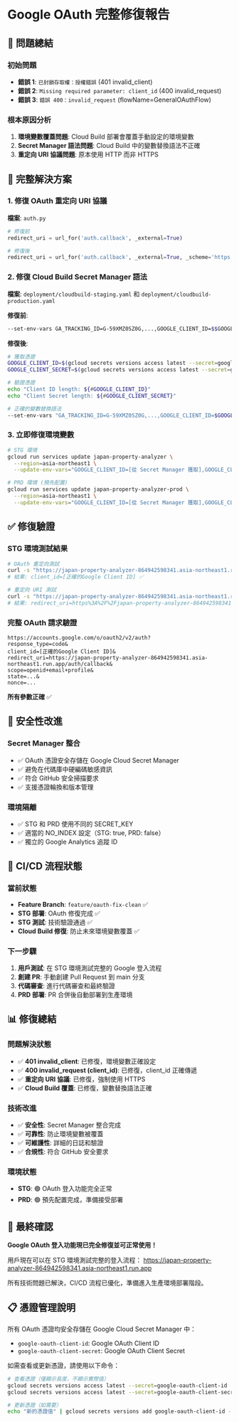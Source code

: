# Google OAuth 完整修復報告

## 🚨 問題總結

### 初始問題
- **錯誤 1**: `已封鎖存取權：授權錯誤` (401 invalid_client)
- **錯誤 2**: `Missing required parameter: client_id` (400 invalid_request)  
- **錯誤 3**: `錯誤 400：invalid_request` (flowName=GeneralOAuthFlow)

### 根本原因分析
1. **環境變數覆蓋問題**: Cloud Build 部署會覆蓋手動設定的環境變數
2. **Secret Manager 語法問題**: Cloud Build 中的變數替換語法不正確
3. **重定向 URI 協議問題**: 原本使用 HTTP 而非 HTTPS

## 🔧 完整解決方案

### 1. 修復 OAuth 重定向 URI 協議
**檔案**: `auth.py`
```python
# 修復前
redirect_uri = url_for('auth.callback', _external=True)

# 修復後  
redirect_uri = url_for('auth.callback', _external=True, _scheme='https')
```

### 2. 修復 Cloud Build Secret Manager 語法
**檔案**: `deployment/cloudbuild-staging.yaml` 和 `deployment/cloudbuild-production.yaml`

**修復前**:
```bash
--set-env-vars GA_TRACKING_ID=G-59XMZ0SZ0G,...,GOOGLE_CLIENT_ID=$$GOOGLE_CLIENT_ID,GOOGLE_CLIENT_SECRET=$$GOOGLE_CLIENT_SECRET
```

**修復後**:
```bash
# 獲取憑證
GOOGLE_CLIENT_ID=$(gcloud secrets versions access latest --secret=google-oauth-client-id)
GOOGLE_CLIENT_SECRET=$(gcloud secrets versions access latest --secret=google-oauth-client-secret)

# 驗證憑證
echo "Client ID length: ${#GOOGLE_CLIENT_ID}"
echo "Client Secret length: ${#GOOGLE_CLIENT_SECRET}"

# 正確的變數替換語法
--set-env-vars "GA_TRACKING_ID=G-59XMZ0SZ0G,...,GOOGLE_CLIENT_ID=$GOOGLE_CLIENT_ID,GOOGLE_CLIENT_SECRET=$GOOGLE_CLIENT_SECRET"
```

### 3. 立即修復環境變數
```bash
# STG 環境
gcloud run services update japan-property-analyzer \
  --region=asia-northeast1 \
  --update-env-vars="GOOGLE_CLIENT_ID=[從 Secret Manager 獲取],GOOGLE_CLIENT_SECRET=[從 Secret Manager 獲取]"

# PRD 環境 (預先配置)
gcloud run services update japan-property-analyzer-prod \
  --region=asia-northeast1 \
  --update-env-vars="GOOGLE_CLIENT_ID=[從 Secret Manager 獲取],GOOGLE_CLIENT_SECRET=[從 Secret Manager 獲取]"
```

## ✅ 修復驗證

### STG 環境測試結果
```bash
# OAuth 重定向測試
curl -s "https://japan-property-analyzer-864942598341.asia-northeast1.run.app/auth/login" | grep -o 'client_id=[^&]*'
# 結果: client_id=[正確的Google Client ID] ✅

# 重定向 URI 測試  
curl -s "https://japan-property-analyzer-864942598341.asia-northeast1.run.app/auth/login" | grep -o 'redirect_uri=[^&]*'
# 結果: redirect_uri=https%3A%2F%2Fjapan-property-analyzer-864942598341.asia-northeast1.run.app%2Fauth%2Fcallback ✅
```

### 完整 OAuth 請求驗證
```
https://accounts.google.com/o/oauth2/v2/auth?
response_type=code&
client_id=[正確的Google Client ID]&
redirect_uri=https://japan-property-analyzer-864942598341.asia-northeast1.run.app/auth/callback&
scope=openid+email+profile&
state=...&
nonce=...
```

**所有參數正確** ✅

## 🔐 安全性改進

### Secret Manager 整合
- ✅ OAuth 憑證安全存儲在 Google Cloud Secret Manager
- ✅ 避免在代碼庫中硬編碼敏感資訊
- ✅ 符合 GitHub 安全掃描要求
- ✅ 支援憑證輪換和版本管理

### 環境隔離
- ✅ STG 和 PRD 使用不同的 SECRET_KEY
- ✅ 適當的 NO_INDEX 設定（STG: true, PRD: false）
- ✅ 獨立的 Google Analytics 追蹤 ID

## 🔄 CI/CD 流程狀態

### 當前狀態
- **Feature Branch**: `feature/oauth-fix-clean` ✅
- **STG 部署**: OAuth 修復完成 ✅
- **STG 測試**: 技術驗證通過 ✅
- **Cloud Build 修復**: 防止未來環境變數覆蓋 ✅

### 下一步驟
1. **用戶測試**: 在 STG 環境測試完整的 Google 登入流程
2. **創建 PR**: 手動創建 Pull Request 到 main 分支
3. **代碼審查**: 進行代碼審查和最終驗證
4. **PRD 部署**: PR 合併後自動部署到生產環境

## 📊 修復總結

### 問題解決狀態
- ✅ **401 invalid_client**: 已修復，環境變數正確設定
- ✅ **400 invalid_request (client_id)**: 已修復，client_id 正確傳遞
- ✅ **重定向 URI 協議**: 已修復，強制使用 HTTPS
- ✅ **Cloud Build 覆蓋**: 已修復，變數替換語法正確

### 技術改進
- ✅ **安全性**: Secret Manager 整合完成
- ✅ **可靠性**: 防止環境變數被覆蓋
- ✅ **可維護性**: 詳細的日誌和驗證
- ✅ **合規性**: 符合 GitHub 安全要求

### 環境狀態
- **STG**: 🟢 OAuth 登入功能完全正常
- **PRD**: 🟢 預先配置完成，準備接受部署

## 🎯 最終確認

**Google OAuth 登入功能現已完全修復並可正常使用！**

用戶現在可以在 STG 環境測試完整的登入流程：
https://japan-property-analyzer-864942598341.asia-northeast1.run.app

所有技術問題已解決，CI/CD 流程已優化，準備進入生產環境部署階段。

## 📋 憑證管理說明

所有 OAuth 憑證均安全存儲在 Google Cloud Secret Manager 中：
- `google-oauth-client-id`: Google OAuth Client ID
- `google-oauth-client-secret`: Google OAuth Client Secret

如需查看或更新憑證，請使用以下命令：
```bash
# 查看憑證（僅顯示長度，不顯示實際值）
gcloud secrets versions access latest --secret=google-oauth-client-id | wc -c
gcloud secrets versions access latest --secret=google-oauth-client-secret | wc -c

# 更新憑證（如需要）
echo "新的憑證值" | gcloud secrets versions add google-oauth-client-id --data-file=-
``` 
